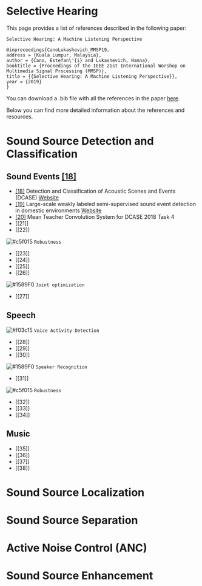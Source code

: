# Selective Hearing

This page provides a list of references described in the following paper:


```
Selective Hearing: A Machine Listening Perspective

@inproceedings{CanoLukashevich_MMSP19,
address = {Kuala Lumpur, Malaysia},
author = {Cano, Estefan\'{i} and Lukashevich, Hanna},
booktitle = {Proceedings of the IEEE 21st International Worshop on Multimedia Signal Processing (MMSP)},
title = {{Selective Hearing: A Machine Listening Perspective}},
year = {2019}
}
```

You can download a .bib file with all the references in the paper [here](./MMSP19_SelectiveHearing.bib). 

Below you can find more detailed information about the references and resources.


# Sound Source Detection and Classification

## Sound Events [[18]](https://trepo.tuni.fi//handle/10024/116599)
* [[18]](https://trepo.tuni.fi//handle/10024/116599) Detection and Classification of Acoustic Scenes and Events (DCASE) 
[Website](http://dcase.community/)
* [[19]](http://dcase.community/documents/workshop2018/proceedings/DCASE2018Workshop_Serizel_22.pdf) Large-scale weakly labeled semi-supervised sound event detection in domestic environments 
[Website](http://dcase.community/challenge2018/task-large-scale-weakly-labeled-semi-supervised-sound-event-detection)
* [[20]](http://dcase.community/documents/challenge2018/technical_reports/DCASE2018_Lu_19.pdf)  Mean Teacher Convolution System for DCASE 2018 Task 4 
* [[21]]
* [[22]]

![#c5f015](https://placehold.it/15/c5f015/000000?text=+) `Robustness`
* [[23]]
* [[24]]
* [[25]]
* [[26]]

![#1589F0](https://placehold.it/15/1589F0/000000?text=+) `Joint optimization`
* [[27]]

## Speech
![#f03c15](https://placehold.it/15/f03c15/000000?text=+) `Voice Activity Detection`
* [[28]]
* [[29]]
* [[30]]

![#1589F0](https://placehold.it/15/1589F0/000000?text=+) `Speaker Recognition`
* [[31]]

![#c5f015](https://placehold.it/15/c5f015/000000?text=+) `Robustness`
* [[32]]
* [[33]]
* [[34]]

## Music 
* [[35]]
* [[36]]
* [[37]]
* [[38]]

# Sound Source Localization
# Sound Source Separation
# Active Noise Control (ANC)
# Sound Source Enhancement



